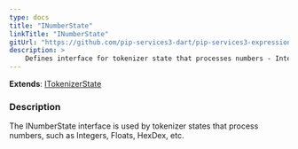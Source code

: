```yaml
---
type: docs
title: "INumberState"
linkTitle: "INumberState"
gitUrl: "https://github.com/pip-services3-dart/pip-services3-expressions-dart"
description: > 
    Defines interface for tokenizer state that processes numbers - Integers, Floats, HexDec.
---
```


**Extends**: [ITokenizerState](../itokenizer_state)

### Description

The INumberState interface is used by tokenizer states that process numbers, such as Integers, Floats, HexDex, etc.
